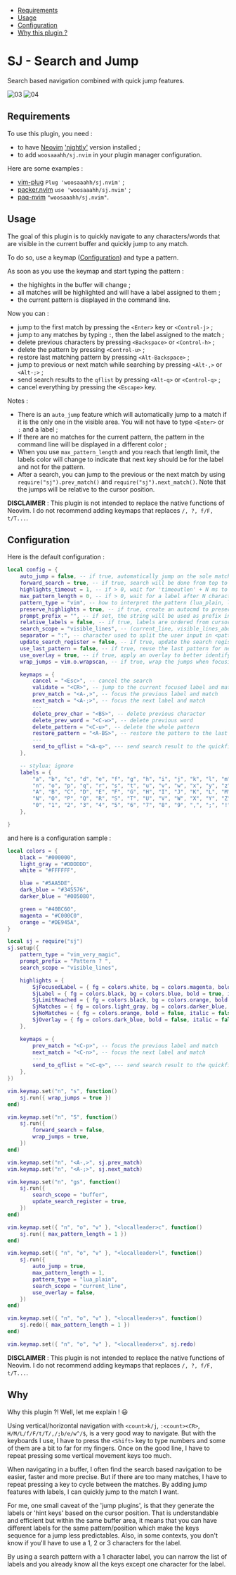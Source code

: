- [Requirements](#requirements)
- [Usage](#usage)
- [Configuration](#configuration)
- [Why this plugin ?](#why)

# SJ - Search and Jump

Search based navigation combined with quick jump features.

![03](https://user-images.githubusercontent.com/111681540/192203643-77892c37-644d-4285-af3f-7d3c7a8c94a7.png)
![04](https://user-images.githubusercontent.com/111681540/192203653-30327d73-a43e-4445-b4de-d9504db677bd.png)


## Requirements

To use this plugin, you need :

- to have [Neovim](https://github.com/neovim/neovim)
  ['nightly'](https://github.com/neovim/neovim/releases/tag/nightly) version installed ;
- to add `woosaaahh/sj.nvim` in your plugin manager configuration.

Here are some examples :

- [vim-plug](https://github.com/junegunn/vim-plug) `Plug 'woosaaahh/sj.nvim'` ;
- [packer.nvim](https://github.com/wbthomason/packer.nvim) `use 'woosaaahh/sj.nvim'` ;
- [paq-nvim](https://github.com/savq/paq-nvim) `"woosaaahh/sj.nvim"`.

## Usage

The goal of this plugin is to quickly navigate to any characters/words that are visible in
the current buffer and quickly jump to any match.

To do so, use a keymap ([Configuration](#configuration)) and type a pattern.

As soon as you use the keymap and start typing the pattern :

- the highights in the buffer will change ;
- all matches will be highlighted and will have a label assigned to them ;
- the current pattern is displayed in the command line.

Now you can :

- jump to the first match by pressing the `<Enter>` key or `<Control-j>` ;
- jump to any matches by typing `:`, then the label assigned to the match ;
- delete previous characters by pressing `<Backspace>` or `<Control-h>` ;
- delete the pattern by pressing `<Control-u>` ;
- restore last matching pattern by pressing `<Alt-Backspace>` ;
- jump to previous or next match while searching by pressing `<Alt-,>` or `<Alt-;>` ;
- send search results to the `qflist` by pressing `<Alt-q>` or `<Control-q>` ;
- cancel everything by pressing the `<Escape>` key.

Notes :

- There is an `auto_jump` feature which will automatically jump to a match if it is the
  only one in the visible area. You will not have to type `<Enter>` or `:` and a label ;
- If there are no matches for the current pattern, the pattern in the command line will be
  displayed in a different color ;
- When you use `max_pattern_length` and you reach that length limit, the labels color will change to indicate that next key should be for the label and not for the pattern.
- After a search, you can jump to the previous or the next match by using
  `require("sj").prev_match()` and `require("sj").next_match()`. Note that the jumps will
  be relative to the cursor position.
	
**DISCLAIMER** : This plugin is not intended to replace the native functions of Neovim. I do not recommend adding keymaps that replaces `/, ?, f/F, t/T...`.

## Configuration

Here is the default configuration :

```lua
local config = {
	auto_jump = false, -- if true, automatically jump on the sole match
	forward_search = true, -- if true, search will be done from top to bottom
	highlights_timeout = 1, -- if > 0, wait for 'timeoutlen' + N ms to clear hightlights (sj.prev_match/sj.next_match)
	max_pattern_length = 0, -- if > 0, wait for a label after N characters
	pattern_type = "vim", -- how to interpret the pattern (lua_plain, lua, vim, vim_very_magic)
	preserve_highlights = true, -- if true, create an autocmd to preserve highlights when switching colorscheme
	prompt_prefix = "", -- if set, the string will be used as prefix in the command line
	relative_labels = false, -- if true, labels are ordered from cursor position, not from the top of the buffer
	search_scope = "visible_lines", -- (current_line, visible_lines_above, visible_lines_below, visible_lines, buffer)
	separator = ":", -- character used to split the user input in <pattern> and <label>
	update_search_register = false, -- if true, update the search register with the last used pattern
	use_last_pattern = false, -- if true, reuse the last pattern for next calls
	use_overlay = true, -- if true, apply an overlay to better identify labels and matches
	wrap_jumps = vim.o.wrapscan, -- if true, wrap the jumps when focusing previous or next label

	keymaps = {
		cancel = "<Esc>", -- cancel the search
		validate = "<CR>", -- jump to the current focused label and match
		prev_match = "<A-,>", -- focus the previous label and match
		next_match = "<A-;>", -- focus the next label and match
		---
		delete_prev_char = "<BS>", -- delete previous character
		delete_prev_word = "<C-w>", -- delete previous word
		delete_pattern = "<C-u>", -- delete the whole pattern
		restore_pattern = "<A-BS>", -- restore the pattern to the last matching version
		---
		send_to_qflist = "<A-q>", --- send search result to the quickfix list
	},

	-- stylua: ignore
	labels = {
		"a", "b", "c", "d", "e", "f", "g", "h", "i", "j", "k", "l", "m",
		"n", "o", "p", "q", "r", "s", "t", "u", "v", "w", "x", "y", "z",
		"A", "B", "C", "D", "E", "F", "G", "H", "I", "J", "K", "L", "M",
		"N", "O", "P", "Q", "R", "S", "T", "U", "V", "W", "X", "Y", "Z",
		"0", "1", "2", "3", "4", "5", "6", "7", "8", "9", ",", ";", "!",
	},

}
```

and here is a configuration sample :

```lua
local colors = {
	black = "#000000",
	light_gray = "#DDDDDD",
	white = "#FFFFFF",

	blue = "#5AA5DE",
	dark_blue = "#345576",
	darker_blue = "#005080",

	green = "#40BC60",
	magenta = "#C000C0",
	orange = "#DE945A",
}

local sj = require("sj")
sj.setup({
	pattern_type = "vim_very_magic",
	prompt_prefix = "Pattern ? ",
	search_scope = "visible_lines",

	highlights = {
		SjFocusedLabel = { fg = colors.white, bg = colors.magenta, bold = false, italic = false },
		SjLabel = { fg = colors.black, bg = colors.blue, bold = true, italic = false },
		SjLimitReached = { fg = colors.black, bg = colors.orange, bold = true, italic = false },
		SjMatches = { fg = colors.light_gray, bg = colors.darker_blue, bold = false, italic = false },
		SjNoMatches = { fg = colors.orange, bold = false, italic = false },
		SjOverlay = { fg = colors.dark_blue, bold = false, italic = false },
	},

	keymaps = {
		prev_match = "<C-p>", -- focus the previous label and match
		next_match = "<C-n>", -- focus the next label and match
		---
		send_to_qflist = "<C-q>", --- send search result to the quickfix list
	},
})

vim.keymap.set("n", "s", function()
	sj.run({ wrap_jumps = true })
end)

vim.keymap.set("n", "S", function()
	sj.run({
		forward_search = false,
		wrap_jumps = true,
	})
end)

vim.keymap.set("n", "<A-,>", sj.prev_match)
vim.keymap.set("n", "<A-;>", sj.next_match)

vim.keymap.set("n", "gs", function()
	sj.run({ 
		search_scope = "buffer", 
		update_search_register = true,
    })
end)

vim.keymap.set({ "n", "o", "v" }, "<localleader>c", function()
	sj.run({ max_pattern_length = 1 })
end)

vim.keymap.set({ "n", "o", "v" }, "<localleader>l", function()
	sj.run({
		auto_jump = true,
		max_pattern_length = 1,
		pattern_type = "lua_plain",
		search_scope = "current_line",
		use_overlay = false,
	})
end)

vim.keymap.set({ "n", "o", "v" }, "<localleader>s", function()
	sj.redo({ max_pattern_length = 1 })
end)

vim.keymap.set({ "n", "o", "v" }, "<localleader>x", sj.redo)
```	

**DISCLAIMER** : This plugin is not intended to replace the native functions of Neovim. I do not recommend adding keymaps that replaces `/, ?, f/F, t/T...`.

## Why

Why this plugin ?! Well, let me explain ! :smiley:

Using vertical/horizontal navigation with `<count>k/j`, `:<count><CR>`, `H/M/L/f/F/t/T/,/;b/e/w^/$`,
is a very good way to navigate. But with the keyboards I use, I have to press the
`<Shift>` key to type numbers and some of them are a bit to far for my fingers.
Once on the good line, I have to repeat pressing some vertical movement keys too much.

When navigating in a buffer, I often find the search based navigation to be easier, faster
and more precise. But if there are too many matches, I have to repeat pressing a key to
cycle between the matches. By adding jump features with labels, I can quickly jump to the
match I want.

For me, one small caveat of the 'jump plugins', is that they generate the labels or 'hint
keys' based on the cursor position. That is understandable and efficient but within the
same buffer area, it means that you can have different labels for the same pattern/position
which make the keys sequence for a jump less predictables. Also, in some
contexts, you don't know if you'll have to use a 1, 2 or 3 characters for the label.

By using a search pattern with a 1 character label, you can narrow the list of labels and
you already know all the keys except one character for the label.
